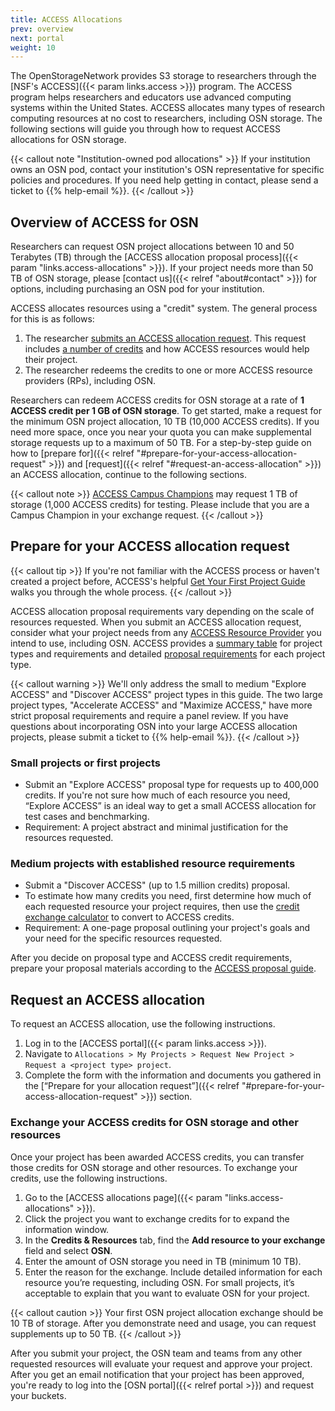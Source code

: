 ```yaml
---
title: ACCESS Allocations
prev: overview
next: portal
weight: 10
---
```


The OpenStorageNetwork provides S3 storage to researchers through the 
[NSF's ACCESS]({{< param links.access >}}) program. The ACCESS 
program helps researchers and educators use advanced computing systems 
within the United States. ACCESS allocates many types of research 
computing resources at no cost to researchers, including OSN storage.
The following sections will guide you through how to request ACCESS
allocations for OSN storage.

{{< callout note "Institution-owned pod allocations" >}}
If your institution owns an OSN pod, contact your institution's
OSN representative for specific policies and procedures. If
you need help getting in contact, please send a ticket to
{{% help-email %}}.
{{< /callout >}}

## Overview of ACCESS for OSN

Researchers can request OSN project allocations between 10 and 50 Terabytes (TB) through the 
[ACCESS allocation proposal process]({{< param "links.access-allocations" >}}).
If your project needs more than 50 TB of OSN storage, please 
[contact us]({{< relref "about#contact" >}})
for options, including purchasing an OSN pod for your institution.

ACCESS allocates resources using a "credit" system. The general process
for this is as follows: 

1. The researcher [submits an ACCESS allocation request](https://allocations.access-ci.org/get-your-first-project). This request includes [a number of credits](https://allocations.access-ci.org/exchange_calculator) and how ACCESS resources would help their project.
2. The researcher redeems the credits to one or more ACCESS resource providers (RPs), including OSN. 

Researchers can redeem ACCESS credits for OSN storage at a rate of **1 ACCESS
credit per 1 GB of OSN storage**. To get started, make a request for 
the minimum OSN project allocation, 10 TB (10,000 ACCESS credits). 
If you need more space, once you near your quota you can make supplemental
storage requests up to a maximum of 50 TB. For a step-by-step guide on how to 
[prepare for]({{< relref "#prepare-for-your-access-allocation-request" >}}) and 
[request]({{< relref "#request-an-access-allocation" >}}) an ACCESS allocation, continue to the following sections.

{{< callout note >}}
[ACCESS Campus Champions](https://campuschampions.cyberinfrastructure.org/) may request 1 TB of storage (1,000 ACCESS credits) for testing. Please
include that you are a Campus Champion in your exchange request.
{{< /callout >}}


## Prepare for your ACCESS allocation request

{{< callout tip >}}
If you're not familiar with the ACCESS process or 
haven't created a project before, ACCESS's helpful
[Get Your First Project Guide](https://allocations.access-ci.org/get-your-first-project)
walks you through the whole process.
{{< /callout >}}

ACCESS allocation proposal requirements vary depending on the scale
of resources requested. When you submit an ACCESS allocation request, consider
what your project needs from any
[ACCESS Resource Provider](https://allocations.access-ci.org/resources) 
you intend to use, including OSN. ACCESS provides a 
[summary table](https://allocations.access-ci.org/project-types)
for project types and requirements and detailed 
[proposal requirements](https://allocations.access-ci.org/prepare-requests)
for each project type.

{{< callout warning >}}
We'll only address the small to medium "Explore ACCESS" and "Discover ACCESS" project
types in this guide. The two large project types, "Accelerate ACCESS"
and "Maximize ACCESS," have more strict proposal requirements
and require a panel review. If you have questions about incorporating
OSN into your large ACCESS allocation projects, please submit a ticket to
{{% help-email %}}.
{{< /callout >}}

### Small projects or first projects

- Submit an "Explore ACCESS" proposal
type for requests up to 400,000 credits. If you're not
sure how much of each resource you need, “Explore ACCESS” is an ideal way 
to get a small ACCESS allocation for test cases and benchmarking. 
- Requirement: A project abstract and minimal justification for the resources requested.

### Medium projects with established resource requirements 

- Submit a "Discover ACCESS" (up to 1.5 million credits) proposal.
- To estimate how many credits you need, first determine how much of each requested resource your project requires, then use the [credit exchange calculator](https://allocations.access-ci.org/exchange_calculator) to convert to ACCESS credits. 
- Requirement: A one-page proposal outlining your project's goals and your need for the specific resources requested.

After you decide on proposal type and ACCESS credit requirements, 
prepare your proposal materials according to the
[ACCESS proposal guide](https://allocations.access-ci.org/prepare-requests).

## Request an ACCESS allocation

To request an ACCESS allocation, use the following instructions.

1. Log in to the [ACCESS portal]({{< param links.access >}}).
2. Navigate to `Allocations > My Projects > Request New Project > Request a <project type> project`.
3. Complete the form with the information and documents you gathered in the [“Prepare for your allocation request”]({{< relref "#prepare-for-your-access-allocation-request" >}}) section.

### Exchange your ACCESS credits for OSN storage and other resources

Once your project has been awarded ACCESS credits, you can transfer
those credits for OSN storage and other resources. To exchange your credits, use the following instructions.

1. Go to the [ACCESS allocations page]({{< param "links.access-allocations" >}}).
2. Click the project you want to exchange credits for to expand the information window.
3. In the **Credits & Resources** tab, find the **Add resource to your exchange** field and select **OSN**.
4. Enter the amount of OSN storage you need in TB (minimum 10 TB).
5. Enter the reason for the exchange. Include detailed information for each resource you’re requesting, including OSN. For small projects, it’s acceptable to explain that you want to evaluate OSN for your project.

{{< callout caution >}}
Your first OSN project allocation exchange should be 10 TB
of storage. After you demonstrate need and 
usage, you can request supplements up to 50 TB.
{{< /callout >}}

After you submit your project, the OSN team and teams from any other requested
resources will evaluate your request and approve your project. After 
you get an email notification that your project has been approved, you're
ready to log into the [OSN portal]({{< relref portal >}}) and request your buckets.

